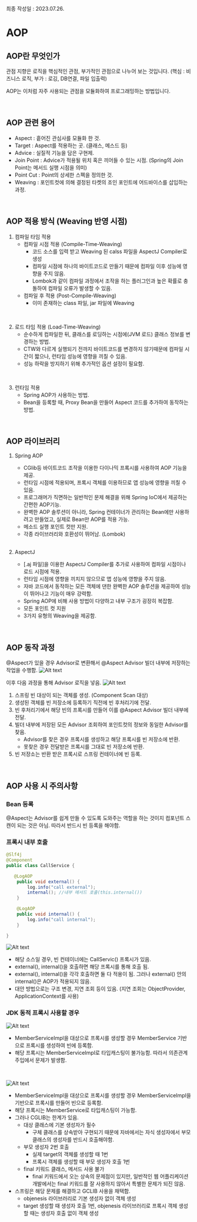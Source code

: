 최종 작성일 : 2023.07.26.</br>

# AOP

## AOP란 무엇인가

관점 지향은 로직을 핵심적인 관점, 부가적인 관점으로 나누어 보는 것입니다.
(핵심 : 비즈니스 로직, 부가 : 로깅, DB연결, 파일 입출력)

AOP는 이처럼 자주 사용되는 관점을 모듈화하여 프로그래밍하는 방법입니다.

<br/>

## AOP 관련 용어

- Aspect : 흩어진 관심사를 모듈화 한 것.
- Target : Aspect를 적용하는 곳. (클래스, 메스드 등)
- Advice : 실질적 기능을 담은 구현제.
- Join Point : Advice가 적용될 위치 혹은 끼어들 수 있는 시점. (Spring의 Join Point는 메서드 실행 시점을 의미)
- Point Cut : Point의 상세한 스펙을 정의한 것.
- Weaving : 포인트컷에 의해 결정된 타켓의 조인 포인트에 어드바이스를 삽입하는 과정.

<br/>

## AOP 적용 방식 (Weaving 반영 시점)

1.  컴파일 타임 적용
    - 컴파일 시점 적용 (Compile-Time-Weaving)
      - 코드 소스를 입력 받고 Weaving 된 calss 파일을 AspectJ Compiler로 생성
      - 컴파일 시점에 하나의 바이트코드로 만들기 때문에 컴파일 이후 성능에 영향을 주지 않음.
      - Lombok과 같이 컴파일 과정에서 조작을 하는 플러그인과 높은 확률로 충돌하여 컴파일 오류가 발생할 수 있음.
    - 컴파일 후 적용 (Post-Compile-Weaving)
      - 이미 존재하는 class 파일, jar 파일에 Weaving

<br/>

2. 로드 타임 적용 (Load-Time-Weaving)
   - 순수하게 컴파일한 뒤, 클래스를 로딩하는 시점에(JVM 로드) 클래스 정보를 변경하는 방법.
   - CTW와 다르게 실행되기 전까지 바이트코드를 변경하지 않기때문에 컴파일 시간이 짧으나, 런타임 성능에 영향을 끼칠 수 있음.
   - 성능 하락을 방지하기 위해 추가적인 옵션 설정이 필요함.

<br/>

3. 런타임 적용
   - Spring AOP가 사용하는 방법.
   - Bean을 등록할 때, Proxy Bean을 만들어 Aspect 코드를 추가하여 동작하는 방법.

<br/>

## AOP 라이브러리

1. Spring AOP

   - CGlib등 바이트코드 조작을 이용한 다이나믹 프록시를 사용하여 AOP 기능을 제공.
   - 런타임 시점에 적용되며, 프록시 객체를 이용하므로 앱 성능에 영향을 끼칠 수 있음.
   - 프로그래머가 직면하는 일반적인 문제 해결을 위해 Spring IoC에서 제공하는 간편한 AOP기능.
   - 완벽한 AOP 솔루션이 아니라, Spring 컨테이너가 관리하는 Bean에만 사용하려고 만들었고, 실제로 Bean만 AOP를 적용 가능.
   - 메소드 실행 포인트 컷만 지원.
   - 각종 라이브러리와 호환성이 뛰어남. (Lombok)

   <br/>

2. AspectJ
   - [.aj 파일]을 이용한 AspectJ Compiler를 추가로 사용하여 컴파일 시점이나 로드 시점에 적용.
   - 런타임 시점에 영향을 끼치지 않으므로 앱 성능에 영향을 주지 않음.
   - 자바 코드에서 동작하는 모든 객체에 댄한 완벽한 AOP 솔루션을 제공하여 성능이 뛰어나고 기능이 매우 강력함.
   - Spring AOP에 비해 사용 방법이 다양하고 내부 구조가 굉장히 복잡함.
   - 모든 포인트 컷 지원
   - 3가지 유형의 Weaving을 제공함.

<br/>

## AOP 동작 과정

@Aspect가 있을 경우 Advisor로 변환해서 @Aspect Advisor 빌더 내부에 저장하는 작업을 수행함.
![Alt text](image.png)

이후 다음 과정을 통해 Advisor 로직을 넣음.
![Alt text](image-1.png)

1. 스프링 빈 대상이 되는 객체를 생성. (Component Scan 대상)
2. 생성된 객체를 빈 저장소에 등록하기 직전에 빈 후처리기에 전달.
3. 빈 후처리기에서 해당 빈의 프록시를 만들어 이를 @Aspect Advisor 빌더 내부에 전달.
4. 빌더 내부에 저장된 모든 Advisor 조회하여 포인트컷의 정보와 동일한 Advisor를 찾음.
   - Advisor를 찾은 경우 프록시를 생성하고 해당 프록시를 빈 저장소에 반환.
   - 못찾은 경우 전달받은 프록시를 그대로 빈 저장소에 반환.
5. 빈 저장소는 반환 받은 프록시로 스프링 컨테이너에 빈 등록.

<br/>

## AOP 사용 시 주의사항

### Bean 등록

@Aspect는 Advisor를 쉽게 만들 수 있도록 도와주는 역할을 하는 것이지 컴포넌트 스캔이 되는 것은 아님. 따라서 반드시 빈 등록을 해야함.

### 프록시 내부 호출

```java
@Slf4j
@Component
public class CallService {

   @LogAOP
    public void external() {
        log.info("call external");
        internal(); //내부 메서드 호출(this.internal())
    }

    @LogAOP
    public void internal() {
        log.info("call internal");
    }

}
```

![Alt text](image-2.png)

- 해당 소스일 경우, 빈 컨테이너에는 CallServic() 프록시가 있음.
- external(), internal()을 호출하면 해당 프록시를 통해 호출 됨.
- external(), internal()을 각각 호출하면 둘 다 적용이 됨. 그러나 external() 안의 internal()은 AOP가 적용되지 않음.
- 대안 방법으로는 구조 변경, 지연 조회 등이 있음. (지연 조회는 ObjectProvider, ApplicationContext를 사용)

### JDK 동적 프록시 사용할 경우

![Alt text](image-3.png)

- MemberServiceImpl을 대상으로 프록시를 생성할 경우 MemberService 기반으로 프록시를 생성하여 빈에 등록함.
- 해당 프록시는 MemberServiceImpl로 타입캐스팅이 불가능함. 따라서 의존관계 주입에서 문제가 발생함.

<br/>

![Alt text](image-4.png)

- MemberServiceImpl을 대상으로 프록시를 생성할 경우 MemberServiceImpl을 기반으로 프록시를 만들어 빈으로 등록함.
- 해당 프록시는 MemberService로 타입캐스팅이 가능함.
- 그러나 CGLIB는 한계가 있음.
  - 대상 클래스에 기본 생성자가 필수
    - 구체 클래스를 상속받아 구현되기 때문에 자바에서는 자식 생성자에서 부모 클래스의 생성자를 반드시 호출해야함.
  - 부모 생성자 2번 호출
    - 실제 target의 객체를 생성할 때 1번
    - 프록시 객체를 생성할 때 부모 생성자 호출 1번
  - final 키워드 클래스, 메서드 사용 불가
    - final 키워드에서 오는 상속의 문제점이 있지만, 일반적인 웹 어플리케이션 개발에서는 final 키워드를 잘 사용하지 않아서 특별한 문제가 되진 않음.
- 스프링은 해당 문제를 해결하고 GCLIB 사용을 채택함.
  - objenesis 라이브러리로 기본 생성자 없이 객체 생성
  - target 생성할 때 생성자 호출 1번, objenesis 라이브러리로 프록시 객체 생성할 때는 생성자 호출 없이 객체 생성

<br/>
